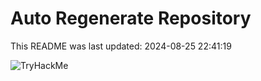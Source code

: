 # Auto Regenerate Repository

This README was last updated: 2024-08-25 22:41:19

 ![TryHackMe](https://tryhackme.com/badge/533634)